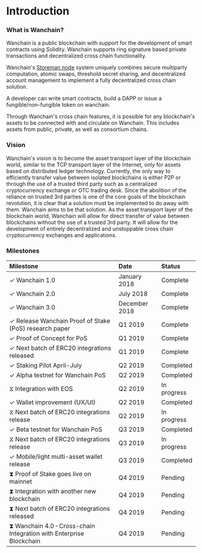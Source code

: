 # Introduction  

### What is Wanchain?
Wanchain is a public blockchain with support for the development of smart contracts using Solidity. Wanchain supports ring signature based private transactions and decentralized cross chain functionality.

Wanchain's [Storeman node](technology/storeman.md) system uniquely combines  secure multiparty computation, atomic swaps, threshold secret sharing, and decentralized account management to implement a fully decentralized cross chain solution.

A developer can write smart contracts, build a DAPP or issue a fungible/non-fungible token on wanchain. 

Through Wanchain's cross chain features, it is possible for any blockchain's assets to be connected with and circulate on Wanchain. This includes assets from public, private, as well as consortium chains.


### Vision

Wanchain's vision is to become the asset transport layer of the blockchain world, similar to the TCP transport layer of the Internet, only for assets based on distributed ledger technology. Currently, the only way to efficiently transfer value between isolated blockchains is either P2P or through the use of a trusted third party such as a centralized cryptocurrency exchange or OTC trading desk. Since the abolition of the reliance on trusted 3rd parties is one of the core goals of the blockchain revolution, it is clear that a solution must be implemented to do away with them. Wanchain aims to be that solution. As the asset transport layer of the blockchain world, Wanchain will allow for direct transfer of value between blockchains without the use of a trusted 3rd party. It will allow for the development of entirely decentralized and unstoppable cross chain cryptocurrency exchanges and applications. 

### Milestones

| **Milestone**  |**Date**   |**Status** | 
|:---|:---|:---|
|✓ Wanchain 1.0 | January 2018 |  Complete |   
|✓ Wanchain 2.0 | July 2018  | Complete  |   
|✓ Wanchain 3.0 | December 2018  | Complete|   
|✓ Release Wanchain Proof of Stake (PoS) research paper |Q1 2019|Complete|   
|✓ Proof of Concept for PoS|Q1 2019|Complete|   
|✓ Next batch of ERC20 integrations released|Q1 2019|Complete|   
|✓ Staking Pilot April-July|Q2 2019|Completed|  
|✓ Alpha testnet for Wanchain PoS|Q2 2019|Completed| 
|⧖ Integration with EOS |Q2 2019|In progress| 
|✓ Wallet improvement (UX/UI)|Q2 2019|Completed| 
|⧖ Next batch of ERC20 integrations release|Q2 2019|In progress|
|✓ Beta testnet for Wanchain PoS|Q3 2019|Completed|
|⧖ Next batch of ERC20 integrations release|Q3 2019|In progress|
|✓ Mobile/light multi-asset wallet release|Q3 2019|Completed|
|⧗ Proof of Stake goes live on mainnet|Q4 2019|Pending|
|⧗ Integration with another new blockchain|Q4 2019|Pending|
|⧗ Next batch of ERC20 integrations released|Q4 2019|Pending|
|⧗ Wanchain 4.0 - Cross-chain Integration with Enterprise Blockchain|Q4 2019|Pending|

